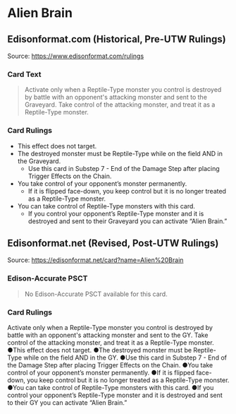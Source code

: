 # Alien Brain

## Edisonformat.com (Historical, Pre-UTW Rulings)

Source: https://www.edisonformat.com/rulings

### Card Text

> Activate only when a Reptile-Type monster you control is destroyed by battle with an opponent's attacking monster and sent to the Graveyard. Take control of the attacking monster, and treat it as a Reptile-Type monster.

### Card Rulings

*   This effect does not target.
*   The destroyed monster must be Reptile-Type while on the field AND in the Graveyard.
    *   Use this card in Substep 7 - End of the Damage Step after placing Trigger Effects on the Chain.
*   You take control of your opponent’s monster permanently.
    *   If it is flipped face-down, you keep control but it is no longer treated as a Reptile-Type monster.
*   You can take control of Reptile-Type monsters with this card.
    *   If you control your opponent’s Reptile-Type monster and it is destroyed and sent to their Graveyard you can activate “Alien Brain.”

## Edisonformat.net (Revised, Post-UTW Rulings)

Source: https://edisonformat.net/card?name=Alien%20Brain

### Edison-Accurate PSCT

> No Edison-Accurate PSCT available for this card.

### Card Rulings

Activate only when a Reptile-Type monster you control is destroyed by battle with an opponent's attacking monster and sent to the GY. Take control of the attacking monster, and treat it as a Reptile-Type monster.
●This effect does not target.
●The destroyed monster must be Reptile-Type while on the field AND in the GY.
●Use this card in Substep 7 - End of the Damage Step after placing Trigger Effects on the Chain.
●You take control of your opponent’s monster permanently.
●If it is flipped face-down, you keep control but it is no longer treated as a Reptile-Type monster.
●You can take control of Reptile-Type monsters with this card.
●If you control your opponent’s Reptile-Type monster and it is destroyed and sent to their GY you can activate “Alien Brain.”
            